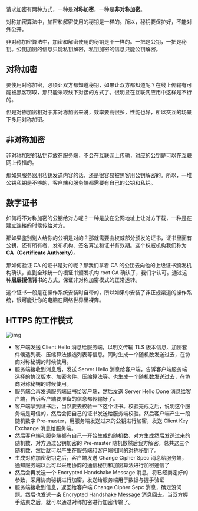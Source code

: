 请求加密有两种方式，一种是**对称加密**，一种是**非对称加密**。

对称加密算法中，加密和解密使用的秘钥是一样的。所以，秘钥要保护好，不能对外公开。

非对称加密算法中，加密和解密使用的秘钥是不一样的。一把是公钥，一把是秘钥。公钥加密的信息只能私钥解密，私钥加密的信息只能公钥解密。

## 对称加密

要使用对称加密，必须让双方都知道秘钥，如果让双方都知道呢？在线上传输有可能被黑客窃取，那只能采取线下对接的方式了。很明显在互联网应用中这样是不行的。

但是对称加密相对于非对称加密来说，效率要高很多，性能也好，所以交互的场景下多用对称加密。

## 非对称加密

非对称加密的私钥存放在服务端，不会在互联网上传输，对应的公钥是可以在互联网上传播的。

那如果服务器用私钥发送内容的话，还是很容易被黑客用公钥解密的。所以，一堆公钥私钥是不够的，客户端和服务端都需要有自己的公钥和私钥。

## 数字证书

如何将不对称加密的公钥给对方呢？一种是放在公网地址上让对方下载，一种是在建立连接的时候传给对方。

那如果鉴别别人给你的公钥是对的？那就需要由权威部分颁发的证书，证书里面有公钥，还有所有者、发布机构、签名算法和证书有效期。这个权威机构我们称为**CA（Certificate Authority）**。

那如何验证 CA 的证书是对的呢？那我们拿着 CA 的公钥去向他的上级证书颁发机构确认，直到全球统一的根证书颁发机构 root CA 确认了，我们才认可。通过这种**层层授信背书**的方式，保证非对称加密模式的正常运转。

这个证书一般是在操作系统安装时自带的，所以如果你安装了非正规渠道的操作系统，很可能让你的电脑在网络世界里裸奔。

## HTTPS 的工作模式

![img](https://static001.geekbang.org/resource/image/10/7e/10315ffa19492462cadfbdfb3113987e.jpg)

- 客户端发送 Client Hello 消息给服务端，以明文传输 TLS 版本信息、加密套件候选列表、压缩算法候选列表等信息。同时生成一个随机数发送过去，在协商对称秘钥的时候使用。
- 服务端接收到消息后，发送 Server Hello 消息给客户端，告诉客户端服务端选择的协议版本、加密套件、压缩算法等。也生成一个随机数发送过去，在协商对称秘钥的时候使用。
- 服务端会再发送服务端证书给客户端，然后发送 Server Hello Done 消息给客户端，告诉客户端要准备的信息都传输好了。
- 客户端拿到证书后，当然要去校验一下这个证书。校验完成之后，说明这个服务端是可信的，然后会把自己的证书发送给服务端校验。然后客户端产生一段随机数字 Pre-master，用服务端发送过来的公钥进行加密，发送 Client Key Exchange 消息给服务端。
- 然后客户端和服务端都有自己一开始生成的随机数、对方生成然后发送过来的随机数、对方通过公钥加密的 Pre-master 随机数然后我方解密，总共这三个随机数，然后就可以产生在服务端和客户端相同的对称秘钥了。
- 生成对称加密秘钥之后，客户端发送 Change Cipher Spec 消息给服务端，通知服务端以后可以采用协商的通信秘钥和加密算法进行加密通信了
- 然后会再发送一个 Encrypted Handshake Message 消息，将已经商定好的参数，采用协商秘钥进行加密，发送给服务端用于数据与握手验证
- 服务端接收到信息，返回给客户端 Change Cipher Sepc 消息，确定没问题。然后也发送一条 Encrypted Handshake Message 消息回去。当双方握手结束之后，就可以通过对称加密进行加密传输了。



